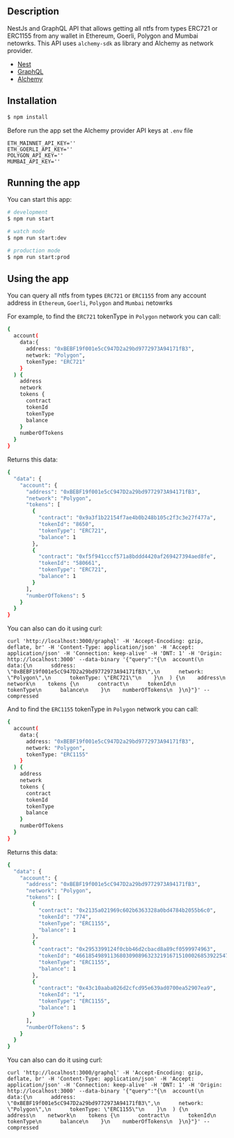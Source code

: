 ## Description

NestJs and GraphQL API that allows getting all ntfs from types ERC721 or ERC1155 from any wallet in Ethereum, Goerli, Polygon and Mumbai netowrks. This API uses `alchemy-sdk` as library and Alchemy as network provider.

- [Nest](https://github.com/nestjs/nest)
- [GraphQL](https://graphql.org/learn/)
- [Alchemy](https://www.alchemy.com/)

## Installation

```bash
$ npm install
```

Before run the app set the Alchemy provider API keys at `.env` file

```
ETH_MAINNET_API_KEY=''
ETH_GOERLI_API_KEY=''
POLYGON_API_KEY=''
MUMBAI_API_KEY=''
```

## Running the app

You can start this app:

```bash
# development
$ npm run start

# watch mode
$ npm run start:dev

# production mode
$ npm run start:prod
```

## Using the app

You can query all ntfs from types `ERC721` or `ERC1155` from any account address in `Ethereum`, `Goerli`, `Polygon` and `Mumbai` netowrks

For example, to find the `ERC721` tokenType in `Polygon` network you can call:

```bash
{
  account(
    data:{
      address: "0xBEBF19f001e5cC947D2a29bd9772973A94171fB3",
      network: "Polygon",
      tokenType: "ERC721"
    }
  ) {
    address
    network
    tokens {
      contract
      tokenId
      tokenType
      balance
    }
    numberOfTokens
  }
}

```

Returns this data:

```bash
{
  "data": {
    "account": {
      "address": "0xBEBF19f001e5cC947D2a29bd9772973A94171fB3",
      "network": "Polygon",
      "tokens": [
        {
          "contract": "0x9a3f1b22154f7ae4b0b248b105c2f3c3e27f477a",
          "tokenId": "8650",
          "tokenType": "ERC721",
          "balance": 1
        },
        {
          "contract": "0xf5f941cccf571a8bddd4420af269427394aed8fe",
          "tokenId": "580661",
          "tokenType": "ERC721",
          "balance": 1
        }
      ],
      "numberOfTokens": 5
    }
  }
}

```
You can also can do it using curl:

```
curl 'http://localhost:3000/graphql' -H 'Accept-Encoding: gzip, deflate, br' -H 'Content-Type: application/json' -H 'Accept: application/json' -H 'Connection: keep-alive' -H 'DNT: 1' -H 'Origin: http://localhost:3000' --data-binary '{"query":"{\n  account(\n    data:{\n      sddress: \"0xBEBF19f001e5cC947D2a29bd9772973A94171fB3\",\n      network: \"Polygon\",\n      tokenType: \"ERC721\"\n    }\n  ) {\n    address\n    network\n    tokens {\n      contract\n      tokenId\n      tokenType\n      balance\n    }\n    numberOfTokens\n  }\n}"}' --compressed

```

And to find the `ERC1155` tokenType in `Polygon` network you can call:

```bash
{
  account(
    data:{
      address: "0xBEBF19f001e5cC947D2a29bd9772973A94171fB3",
      network: "Polygon",
      tokenType: "ERC1155"
    }
  ) {
    address
    network
    tokens {
      contract
      tokenId
      tokenType
      balance
    }
    numberOfTokens
  }
}

```

Returns this data:

```bash
{
  "data": {
    "account": {
      "address": "0xBEBF19f001e5cC947D2a29bd9772973A94171fB3",
      "network": "Polygon",
      "tokens": [
        {
          "contract": "0x2135a021969c602b6363328a0bd4784b2055b6c0",
          "tokenId": "774",
          "tokenType": "ERC1155",
          "balance": 1
        },
        {
          "contract": "0x2953399124f0cbb46d2cbacd8a89cf0599974963",
          "tokenId": "46618549891136803090896323219167151000268539225479513296690729847191848888080",
          "tokenType": "ERC1155",
          "balance": 1
        },
        {
          "contract": "0x43c10aaba026d2cfcd95e639ad0700ea52907ea9",
          "tokenId": "1",
          "tokenType": "ERC1155",
          "balance": 1
        }
      ],
      "numberOfTokens": 5
    }
  }
}

```
You can also can do it using curl:

```
curl 'http://localhost:3000/graphql' -H 'Accept-Encoding: gzip, deflate, br' -H 'Content-Type: application/json' -H 'Accept: application/json' -H 'Connection: keep-alive' -H 'DNT: 1' -H 'Origin: http://localhost:3000' --data-binary '{"query":"{\n  account(\n    data:{\n      address: \"0xBEBF19f001e5cC947D2a29bd9772973A94171fB3\",\n      network: \"Polygon\",\n      tokenType: \"ERC1155\"\n    }\n  ) {\n    address\n    network\n    tokens {\n      contract\n      tokenId\n      tokenType\n      balance\n    }\n    numberOfTokens\n  }\n}"}' --compressed

```



